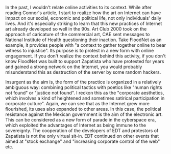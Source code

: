 In the past, I wouldn't relate online activities to its context. While after reading Connor's article, I start to realize how the art on Internet can have impact on our social, economic and political life, not only individuals' daily lives. And it's especially striking to learn that this new practices of Internet art already developed so well in the 90s. Art Club 2000 took on the approach of caricature of the commercial art, CAE sent messages to National Institute of Health questioning their inaction. Take FloodNet as an example, it provides people with "a context to gather together online to bear witness to injustice". Its purpose is to protest in a new form with online engagement. If you don't realize the context behind this activity, if you don't know FloodNet was built to support Zapatista who have protested for years and gained a strong network on the Internet, you would probably misunderstand this as destruction of the server by some random hackers.<br>

Insurgent as the aim is, the form of the practice is organized in a relatively ambiguous way: combining political tactics with poetics like "human rights not found" or "justice not found". I reckon this as the "corporate aesthetics, which involves a kind of heightened and sometimes satirical participation in corporate culture". Again, we can see that as the Internet grew more flourished, its uses also expanded to other areas. In this case, the political resistance against the Mexican government is the aim of the electronic art. This can be considered as a new form of parade in the cyberspace era, which exploited the advantages of Internet as being immune to the sovereignty. The cooperation of the developers of EDT and protestors of Zapatista is not the only virtual sit-in. EDT continued on other events that aimed at "stock exchange" and "increasing corporate control of the web" etc.
